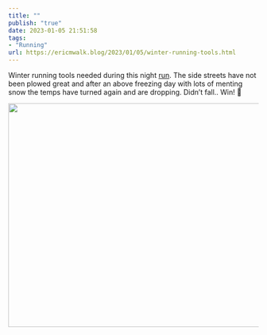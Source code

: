```yaml
---
title: ""
publish: "true"
date: 2023-01-05 21:51:58
tags:
- "Running"
url: https://ericmwalk.blog/2023/01/05/winter-running-tools.html
---
```

Winter running tools needed during this night [run](http://www.strava.com/activities/8345278356). The side streets have not been plowed great and after an above freezing day with lots of menting snow the temps have turned again and are dropping. Didn’t fall.. Win! 🧊


<img src="uploads/2023/7215e3c8d7.jpg" width="600" height="450" alt="">